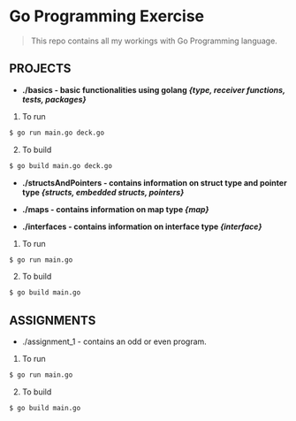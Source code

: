 # Go Programming Exercise

> This repo contains all my workings
> with Go Programming language.

## PROJECTS

- **./basics - basic functionalities using golang *{type, receiver functions, tests, packages}***

1. To run 
```sh
$ go run main.go deck.go
``` 
2. To build 
```sh
$ go build main.go deck.go
```
- **./structsAndPointers - contains information on struct type and pointer type *{structs, embedded structs, pointers}***
  
- **./maps - contains information on map type *{map}***
  
- **./interfaces - contains information on interface type *{interface}***

1. To run 
```sh
$ go run main.go 
``` 
2. To build 
```sh
$ go build main.go
```

## ASSIGNMENTS

- ./assignment_1 - contains an odd or even program.

1. To run 
```sh
$ go run main.go
``` 
2. To build 
```sh
$ go build main.go
